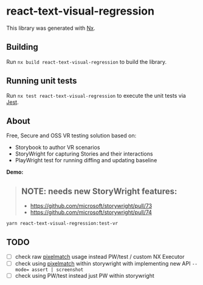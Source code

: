 # react-text-visual-regression

This library was generated with [Nx](https://nx.dev).

## Building

Run `nx build react-text-visual-regression` to build the library.

## Running unit tests

Run `nx test react-text-visual-regression` to execute the unit tests via [Jest](https://jestjs.io).

## About

Free, Secure and OSS VR testing solution based on:

- Storybook to author VR scenarios
- StoryWright for capturing Stories and their interactions
- PlayWright test for running diffing and updating baseline

**Demo:**

> ## NOTE: needs new StoryWright features:
>
> - https://github.com/microsoft/storywright/pull/73
> - https://github.com/microsoft/storywright/pull/74

`yarn react-text-visual-regression:test-vr`

## TODO

- [ ] check raw [pixelmatch](https://github.com/mapbox/pixelmatch) usage instead PW/test / custom NX Executor
- [ ] check using [pixelmatch](https://github.com/mapbox/pixelmatch) within storywright with implementing new API `--mode= assert | screenshot`
- [ ] check using PW/test instead just PW within storywright
